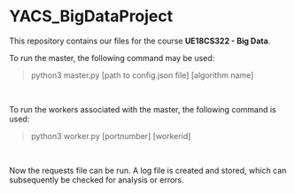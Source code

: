 # YACS_BigDataProject

This repository contains our files for the course **UE18CS322 - Big Data**. 
<br>

To run the master, the following command may be used:
> python3 master.py \[path to config.json file] \[algorithm name]
<br>
  
To run the workers associated with the master, the following command is used:
> python3 worker.py \[portnumber] \[workerid]
<br>

Now the requests file can be run. A log file is created and stored, which can subsequently be checked for analysis or errors.   
